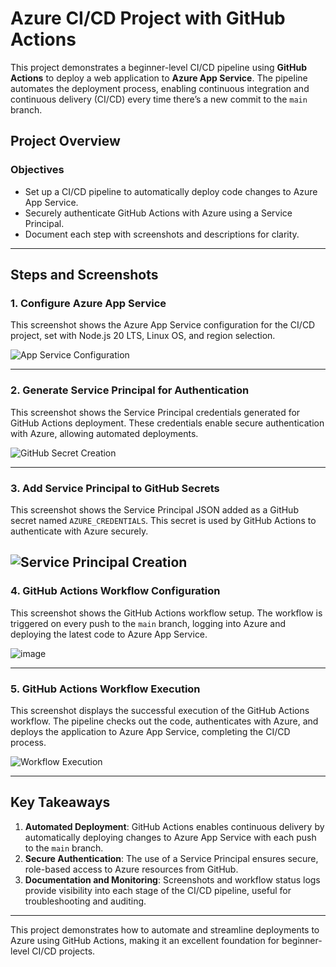 # Azure CI/CD Project with GitHub Actions

This project demonstrates a beginner-level CI/CD pipeline using **GitHub Actions** to deploy a web application to **Azure App Service**. The pipeline automates the deployment process, enabling continuous integration and continuous delivery (CI/CD) every time there’s a new commit to the `main` branch.

## Project Overview

### Objectives
- Set up a CI/CD pipeline to automatically deploy code changes to Azure App Service.
- Securely authenticate GitHub Actions with Azure using a Service Principal.
- Document each step with screenshots and descriptions for clarity.

---

## Steps and Screenshots

### 1. Configure Azure App Service
This screenshot shows the Azure App Service configuration for the CI/CD project, set with Node.js 20 LTS, Linux OS, and region selection.

![App Service Configuration](https://github.com/user-attachments/assets/7f7edfe9-db38-4558-a0c6-56e9fbfd7e42)

---

### 2. Generate Service Principal for Authentication
This screenshot shows the Service Principal credentials generated for GitHub Actions deployment. These credentials enable secure authentication with Azure, allowing automated deployments.

![GitHub Secret Creation](https://github.com/user-attachments/assets/0daa647b-fe1e-484e-842c-206c4e5400ec)

---

### 3. Add Service Principal to GitHub Secrets
This screenshot shows the Service Principal JSON added as a GitHub secret named `AZURE_CREDENTIALS`. This secret is used by GitHub Actions to authenticate with Azure securely.

![Service Principal Creation](https://github.com/user-attachments/assets/914502dc-04f3-4f77-ba5c-b91ddd01e2d1)
---

### 4. GitHub Actions Workflow Configuration
This screenshot shows the GitHub Actions workflow setup. The workflow is triggered on every push to the `main` branch, logging into Azure and deploying the latest code to Azure App Service.

![image](https://github.com/user-attachments/assets/5f86332b-23b4-4f46-a05a-eb9ed7599f31)

---

### 5. GitHub Actions Workflow Execution
This screenshot displays the successful execution of the GitHub Actions workflow. The pipeline checks out the code, authenticates with Azure, and deploys the application to Azure App Service, completing the CI/CD process.

![Workflow Execution](https://github.com/user-attachments/assets/bb1fcbad-bac6-417c-9b44-50f98d2dd115)

---

## Key Takeaways

1. **Automated Deployment**: GitHub Actions enables continuous delivery by automatically deploying changes to Azure App Service with each push to the `main` branch.
2. **Secure Authentication**: The use of a Service Principal ensures secure, role-based access to Azure resources from GitHub.
3. **Documentation and Monitoring**: Screenshots and workflow status logs provide visibility into each stage of the CI/CD pipeline, useful for troubleshooting and auditing.

---

This project demonstrates how to automate and streamline deployments to Azure using GitHub Actions, making it an excellent foundation for beginner-level CI/CD projects.
